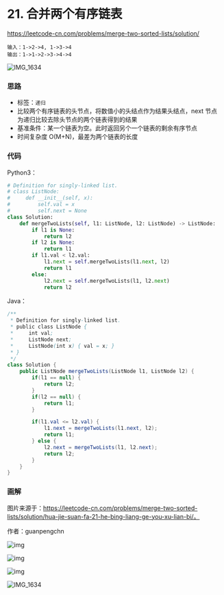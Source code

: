 # 21. 合并两个有序链表

https://leetcode-cn.com/problems/merge-two-sorted-lists/solution/

```
输入：1->2->4, 1->3->4
输出：1->1->2->3->4->4
```

![IMG_1634](https://deppwang.oss-cn-beijing.aliyuncs.com/blog/2019-12-21-154708.jpg)

### 思路

- 标签：`递归`
- 比较两个有序链表的头节点，将数值小的头结点作为结果头结点，next 节点为递归比较去除头节点的两个链表得到的结果
- 基准条件：某一个链表为空。此时返回另个一个链表的剩余有序节点
- 时间复杂度 O(M+N)，最差为两个链表的长度

### 代码

Python3：

```Python
# Definition for singly-linked list.
# class ListNode:
#     def __init__(self, x):
#         self.val = x
#         self.next = None
class Solution:
    def mergeTwoLists(self, l1: ListNode, l2: ListNode) -> ListNode:
        if l1 is None:
            return l2
        if l2 is None:
            return l1
        if l1.val < l2.val:
            l1.next = self.mergeTwoLists(l1.next, l2)
            return l1
        else:
            l2.next = self.mergeTwoLists(l1, l2.next)
            return l2
```

Java：

```Java
/**
 * Definition for singly-linked list.
 * public class ListNode {
 *     int val;
 *     ListNode next;
 *     ListNode(int x) { val = x; }
 * }
 */
class Solution {
    public ListNode mergeTwoLists(ListNode l1, ListNode l2) {
        if(l1 == null) {
            return l2;
        }
        if(l2 == null) {
            return l1;
        }

        if(l1.val <= l2.val) {
            l1.next = mergeTwoLists(l1.next, l2);
            return l1;
        } else {
            l2.next = mergeTwoLists(l1, l2.next);
            return l2;
        }
    }
}
```

### 画解

图片来源于：https://leetcode-cn.com/problems/merge-two-sorted-lists/solution/hua-jie-suan-fa-21-he-bing-liang-ge-you-xu-lian-bi/。

作者：guanpengchn

![img](https://tva1.sinaimg.cn/large/006y8mN6ly1g8ywvs7iijj30zk0k03zp.jpg)

![img](https://tva1.sinaimg.cn/large/006y8mN6ly1g8ywvwxe2uj30zk0k0jst.jpg)

![img](https://tva1.sinaimg.cn/large/006y8mN6ly1g8yww3uvbkj30zk0k0gmh.jpg)

![IMG_1634](https://tva1.sinaimg.cn/large/006y8mN6ly1g8z1w1usd8j31rn0u07wh.jpg)